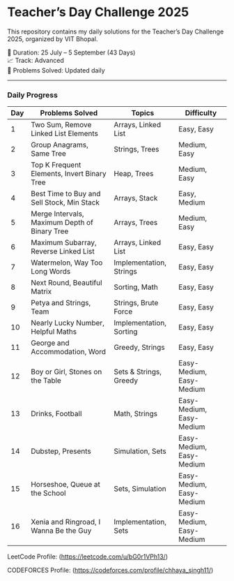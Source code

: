 # Teacher’s Day Challenge 2025

This repository contains my daily solutions for the Teacher’s Day Challenge 2025, organized by VIT Bhopal.

📅 Duration: 25 July – 5 September (43 Days)  
📈 Track: Advanced  
🎯 Problems Solved: Updated daily

---

### Daily Progress

| Day | Problems Solved | Topics | Difficulty |
|-----|----------------|--------|------------|
| 1   | Two Sum, Remove Linked List Elements | Arrays, Linked List | Easy, Easy |
| 2   | Group Anagrams, Same Tree | Strings, Trees | Medium, Easy |
| 3   | Top K Frequent Elements, Invert Binary Tree | Heap, Trees | Medium, Easy |
| 4   | Best Time to Buy and Sell Stock, Min Stack | Arrays, Stack | Easy, Medium |
| 5   | Merge Intervals, Maximum Depth of Binary Tree | Arrays, Trees | Medium, Easy |
| 6   | Maximum Subarray, Reverse Linked List | Arrays, Linked List | Easy, Easy |
| 7   | Watermelon, Way Too Long Words | Implementation, Strings | Easy, Easy |
| 8   | Next Round, 	Beautiful Matrix | Sorting, Math | Easy, Easy |
| 9   | Petya and Strings, 	Team |		Strings, Brute Force | Easy, Easy |
| 10  | Nearly Lucky Number, 	Helpful Maths |	Implementation, 	Sorting | Easy, Easy |
| 11  | George and Accommodation, Word | Greedy, Strings | Easy, Easy |
| 12  | Boy or Girl, Stones on the Table | Sets & Strings, Greedy| Easy-Medium, Easy-Medium |
| 13  | Drinks, Football| Math, Strings | Easy-Medium, Easy-Medium |
| 14  | Dubstep, Presents| 	Simulation, 	Sets | Easy-Medium, Easy-Medium |
| 15  | Horseshoe, Queue at the School|  Sets, Simulation	 | Easy-Medium, Easy-Medium |
| 16  | Xenia and Ringroad, I Wanna Be the Guy|  Implementation, Sets	 | Easy-Medium, Easy-Medium |


LeetCode Profile: (https://leetcode.com/u/bG0r1VPh13/) 

CODEFORCES Profile: (https://codeforces.com/profile/chhaya_singh11/)



